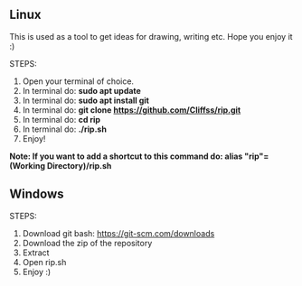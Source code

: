 Linux
--
This is used as a tool to get ideas for drawing, writing etc. Hope you enjoy it :)

STEPS:
1. Open your terminal of choice.
2. In terminal do: **sudo apt update**
3. In terminal do: **sudo apt install git**
4. In terminal do: **git clone https://github.com/Cliffss/rip.git**
5. In terminal do: **cd rip**
6. In terminal do: **./rip.sh**
7. Enjoy!

**Note: If you want to add a shortcut to this command do: alias "rip"=(Working Directory)/rip.sh**


**Windows** 
--

STEPS:
1. Download git bash: https://git-scm.com/downloads
2. Download the zip of the repository
3. Extract
4. Open rip.sh
5. Enjoy :)
